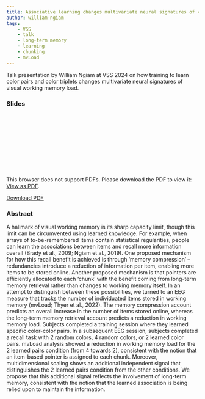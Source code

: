 ```yaml
---
title: Associative learning changes multivariate neural signatures of visual working memory
author: william-ngiam
tags:
    - VSS
    - talk
    - long-term memory
    - learning
    - chunking
    - mvLoad
---
```


Talk presentation by William Ngiam at VSS 2024 on how training to learn color pairs and color triplets changes multivariate neural signatures of visual working memory load.

### Slides

<object data="https://palm-lab.github.io/files/Ngiam_VSS2024.pdf" type="application/pdf" width="100%" height="800px">
    <embed src="https://palm-lab.github.io/files/Ngiam_VSS2024.pdf">
        <p>This browser does not support PDFs. Please download the PDF to view it: <a href="https://palm-lab.github.io/files/Ngiam_VSS2024.pdf">View as PDF</a>.</p>
    </embed>
</object>
<u><a href="https://palm-lab.github.io/files/Ngiam_VSS2024.pdf">Download PDF</a></u><br>

### Abstract

A hallmark of visual working memory is its sharp capacity limit, though this limit can be circumvented using learned knowledge. For example, when arrays of to-be-remembered items contain statistical regularities, people can learn the associations between items and recall more information overall (Brady et al., 2009; Ngiam et al., 2019). One proposed mechanism for how this recall benefit is achieved is through ‘memory compression’ – redundancies introduce a reduction of information per item, enabling more items to be stored online. Another proposed mechanism is that pointers are efficiently allocated to each ‘chunk’ with the benefit coming from long-term memory retrieval rather than changes to working memory itself. In an attempt to distinguish between these possibilities, we turned to an EEG measure that tracks the number of individuated items stored in working memory (mvLoad; Thyer et al., 2022). The memory compression account predicts an overall increase in the number of items stored online, whereas the long-term memory retrieval account predicts a reduction in working memory load. Subjects completed a training session where they learned specific color-color pairs. In a subsequent EEG session, subjects completed a recall task with 2 random colors, 4 random colors, or 2 learned color pairs. mvLoad analysis showed a reduction in working memory load for the 2 learned pairs condition (from 4 towards 2), consistent with the notion that an item-based pointer is assigned to each chunk. Moreover, multidimensional scaling shows an additional independent signal that distinguishes the 2 learned pairs condition from the other conditions. We propose that this additional signal reflects the involvement of long-term memory, consistent with the notion that the learned association is being relied upon to maintain the information.